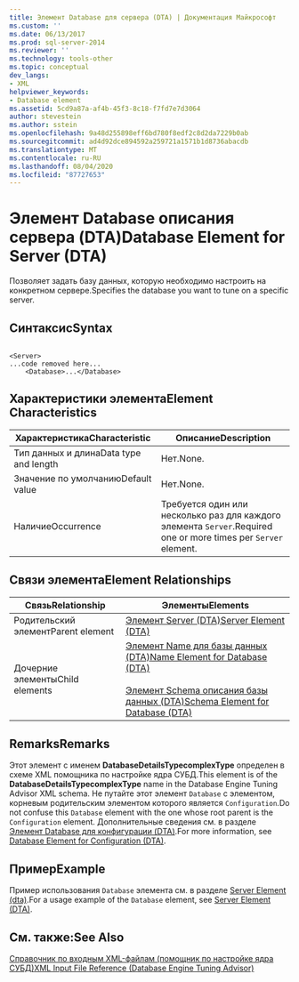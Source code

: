 ```yaml
---
title: Элемент Database для сервера (DTA) | Документация Майкрософт
ms.custom: ''
ms.date: 06/13/2017
ms.prod: sql-server-2014
ms.reviewer: ''
ms.technology: tools-other
ms.topic: conceptual
dev_langs:
- XML
helpviewer_keywords:
- Database element
ms.assetid: 5cd9a87a-af4b-45f3-8c18-f7fd7e7d3064
author: stevestein
ms.author: sstein
ms.openlocfilehash: 9a48d255898eff6bd780f8edf2c8d2da7229b0ab
ms.sourcegitcommit: ad4d92dce894592a259721a1571b1d8736abacdb
ms.translationtype: MT
ms.contentlocale: ru-RU
ms.lasthandoff: 08/04/2020
ms.locfileid: "87727653"
---
```

# <a name="database-element-for-server-dta"></a><span data-ttu-id="7aa05-102">Элемент Database описания сервера (DTA)</span><span class="sxs-lookup"><span data-stu-id="7aa05-102">Database Element for Server (DTA)</span></span>
  <span data-ttu-id="7aa05-103">Позволяет задать базу данных, которую необходимо настроить на конкретном сервере.</span><span class="sxs-lookup"><span data-stu-id="7aa05-103">Specifies the database you want to tune on a specific server.</span></span>  
  
## <a name="syntax"></a><span data-ttu-id="7aa05-104">Синтаксис</span><span class="sxs-lookup"><span data-stu-id="7aa05-104">Syntax</span></span>  
  
```  
  
<Server>  
...code removed here...  
    <Database>...</Database>  
```  
  
## <a name="element-characteristics"></a><span data-ttu-id="7aa05-105">Характеристики элемента</span><span class="sxs-lookup"><span data-stu-id="7aa05-105">Element Characteristics</span></span>  
  
|<span data-ttu-id="7aa05-106">Характеристика</span><span class="sxs-lookup"><span data-stu-id="7aa05-106">Characteristic</span></span>|<span data-ttu-id="7aa05-107">Описание</span><span class="sxs-lookup"><span data-stu-id="7aa05-107">Description</span></span>|  
|--------------------|-----------------|  
|<span data-ttu-id="7aa05-108">Тип данных и длина</span><span class="sxs-lookup"><span data-stu-id="7aa05-108">Data type and length</span></span>|<span data-ttu-id="7aa05-109">Нет.</span><span class="sxs-lookup"><span data-stu-id="7aa05-109">None.</span></span>|  
|<span data-ttu-id="7aa05-110">Значение по умолчанию</span><span class="sxs-lookup"><span data-stu-id="7aa05-110">Default value</span></span>|<span data-ttu-id="7aa05-111">Нет.</span><span class="sxs-lookup"><span data-stu-id="7aa05-111">None.</span></span>|  
|<span data-ttu-id="7aa05-112">Наличие</span><span class="sxs-lookup"><span data-stu-id="7aa05-112">Occurrence</span></span>|<span data-ttu-id="7aa05-113">Требуется один или несколько раз для каждого элемента `Server`.</span><span class="sxs-lookup"><span data-stu-id="7aa05-113">Required one or more times per `Server` element.</span></span>|  
  
## <a name="element-relationships"></a><span data-ttu-id="7aa05-114">Связи элемента</span><span class="sxs-lookup"><span data-stu-id="7aa05-114">Element Relationships</span></span>  
  
|<span data-ttu-id="7aa05-115">Связь</span><span class="sxs-lookup"><span data-stu-id="7aa05-115">Relationship</span></span>|<span data-ttu-id="7aa05-116">Элементы</span><span class="sxs-lookup"><span data-stu-id="7aa05-116">Elements</span></span>|  
|------------------|--------------|  
|<span data-ttu-id="7aa05-117">Родительский элемент</span><span class="sxs-lookup"><span data-stu-id="7aa05-117">Parent element</span></span>|[<span data-ttu-id="7aa05-118">Элемент Server (DTA)</span><span class="sxs-lookup"><span data-stu-id="7aa05-118">Server Element &#40;DTA&#41;</span></span>](server-element-dta.md)|  
|<span data-ttu-id="7aa05-119">Дочерние элементы</span><span class="sxs-lookup"><span data-stu-id="7aa05-119">Child elements</span></span>|[<span data-ttu-id="7aa05-120">Элемент Name для базы данных (DTA)</span><span class="sxs-lookup"><span data-stu-id="7aa05-120">Name Element for Database &#40;DTA&#41;</span></span>](name-element-for-database-dta.md)<br /><br /> [<span data-ttu-id="7aa05-121">Элемент Schema описания базы данных (DTA)</span><span class="sxs-lookup"><span data-stu-id="7aa05-121">Schema Element for Database &#40;DTA&#41;</span></span>](schema-element-for-database-dta.md)|  
  
## <a name="remarks"></a><span data-ttu-id="7aa05-122">Remarks</span><span class="sxs-lookup"><span data-stu-id="7aa05-122">Remarks</span></span>  
 <span data-ttu-id="7aa05-123">Этот элемент с именем **DatabaseDetailsTypecomplexType** определен в схеме XML помощника по настройке ядра СУБД.</span><span class="sxs-lookup"><span data-stu-id="7aa05-123">This element is of the **DatabaseDetailsTypecomplexType** name in the Database Engine Tuning Advisor XML schema.</span></span> <span data-ttu-id="7aa05-124">Не путайте этот элемент `Database` с элементом, корневым родительским элементом которого является `Configuration`.</span><span class="sxs-lookup"><span data-stu-id="7aa05-124">Do not confuse this `Database` element with the one whose root parent is the `Configuration` element.</span></span> <span data-ttu-id="7aa05-125">Дополнительные сведения см. в разделе [Элемент Database для конфигурации (DTA)](database-element-for-configuration-dta.md).</span><span class="sxs-lookup"><span data-stu-id="7aa05-125">For more information, see [Database Element for Configuration &#40;DTA&#41;](database-element-for-configuration-dta.md).</span></span>  
  
## <a name="example"></a><span data-ttu-id="7aa05-126">Пример</span><span class="sxs-lookup"><span data-stu-id="7aa05-126">Example</span></span>  
 <span data-ttu-id="7aa05-127">Пример использования `Database` элемента см. в разделе [Server Element &#40;dta&#41;](server-element-dta.md).</span><span class="sxs-lookup"><span data-stu-id="7aa05-127">For a usage example of the `Database` element, see [Server Element &#40;DTA&#41;](server-element-dta.md).</span></span>  
  
## <a name="see-also"></a><span data-ttu-id="7aa05-128">См. также:</span><span class="sxs-lookup"><span data-stu-id="7aa05-128">See Also</span></span>  
 [<span data-ttu-id="7aa05-129">Справочник по входным XML-файлам (помощник по настройке ядра СУБД)</span><span class="sxs-lookup"><span data-stu-id="7aa05-129">XML Input File Reference &#40;Database Engine Tuning Advisor&#41;</span></span>](xml-input-file-reference-database-engine-tuning-advisor.md)  
  
  

